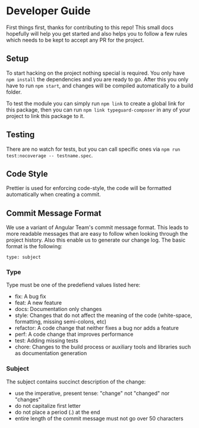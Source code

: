 # Developer Guide

First things first, thanks for contributing to this repo! This small docs hopefully will help you get started and also helps you to follow a few rules which needs to be kept to accept any PR for the project.

## Setup

To start hacking on the project nothing special is required. You only have `npm install` the dependencies and you are ready to go. After this you only have to run `npm start`, and changes will be compiled automatically to a build folder.

To test the module you can simply run `npm link` to create a global link for this package, then you can run `npm link typeguard-composer` in any of your project to link this package to it.

## Testing

There are no watch for tests, but you can call specific ones via `npm run test:nocoverage -- testname.spec`.

## Code Style

Prettier is used for enforcing code-style, the code will be formatted automatically when creating a commit.

## Commit Message Format

We use a variant of Angular Team's commit message format. This leads to more readable messages that are easy to follow when looking through the project history. Also this enable us to generate our change log. The basic format is the following:

`type: subject`

### Type

Type must be one of the predefiend values listed here:

- fix: A bug fix
- feat: A new feature
- docs: Documentation only changes
- style: Changes that do not affect the meaning of the code (white-space, formatting, missing semi-colons, etc)
- refactor: A code change that neither fixes a bug nor adds a feature
- perf: A code change that improves performance
- test: Adding missing tests
- chore: Changes to the build process or auxiliary tools and libraries such as documentation generation

### Subject

The subject contains succinct description of the change:

- use the imperative, present tense: "change" not "changed" nor "changes"
- do not capitalize first letter
- do not place a period (.) at the end
- entire length of the commit message must not go over 50 characters